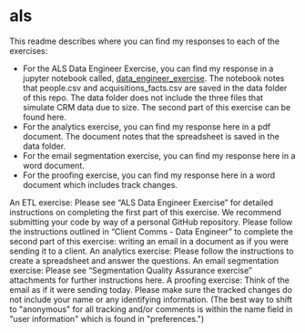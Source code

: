 # als

This readme describes where you can find my responses to each of the exercises: 

- For the ALS Data Engineer Exercise, you can find my response in a jupyter notebook called, [data_engineer_exercise](../python/data_engineer_exercises.ipynb). The notebook notes that people.csv and acquisitions_facts.csv are saved in the data folder of this repo. The data folder does not include the three files that simulate CRM data due to size. The second part of this exercise can be found here.
- For the analytics exercise, you can find my response here in a pdf document. The document notes that the spreadsheet is saved in the data folder. 
- For the email segmentation exercise, you can find my response here in a word document. 
- For the proofing exercise, you can find my response here in a word document which includes track changes.

An ETL exercise:
Please see “ALS Data Engineer Exercise” for detailed instructions on completing the first part of this exercise. We recommend submitting your code by way of a personal GitHub repository.
Please follow the instructions outlined in “Client Comms - Data Engineer” to complete the second part of this exercise: writing an email in a document as if you were sending it to a client.
An analytics exercise:
Please follow the instructions to create a spreadsheet and answer the questions.
An email segmentation exercise:
Please see “Segmentation Quality Assurance exercise” attachments for further instructions here.
A proofing exercise:
Think of the email as if it were sending today.
Please make sure the tracked changes do not include your name or any identifying information. (The best way to shift to "anonymous" for all tracking and/or comments is within the name field in "user information" which is found in "preferences.")

